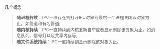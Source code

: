 几个概念
> **随进程持续**：IPC一直存在到打开IPC对象的最后一个进程关闭该对象为止。如管道和有名管道;  
> **随内核持续**：IPC一直持续到内核重新自举或者显示删除该对象为止。如消息队列、信号灯以及共享内存等;  
> **随文件系统持续**：IPC一直持续到显示删除该对象为止。



